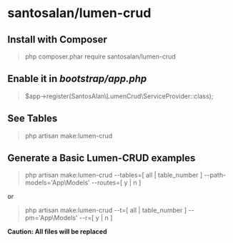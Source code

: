 # santosalan/lumen-crud

## Install with Composer
> php composer.phar require santosalan/lumen-crud

## Enable it in _bootstrap/app.php_
> $app->register(SantosAlan\LumenCrud\ServiceProvider::class);

## See Tables
> php artisan make:lumen-crud

## Generate a Basic Lumen-CRUD examples
> php artisan make:lumen-crud --tables=[ all | table_number ] --path-models='App\Models\' --routes=[ y | n ]

or

> php artisan make:lumen-crud --t=[ all | table_number ] --pm='App\Models\' --r=[ y | n ]


**Caution: All files will be replaced**
    
